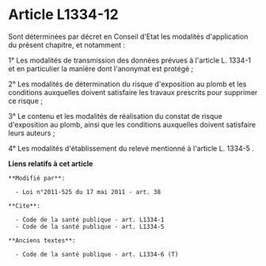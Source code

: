 # Article L1334-12

Sont déterminées par décret en Conseil d'Etat les modalités d'application du présent chapitre, et notamment : 

1° Les modalités de transmission des données prévues à l'article L. 1334-1 et en particulier la manière dont l'anonymat est
protégé ; 

2° Les modalités de détermination du risque d'exposition au plomb et les conditions auxquelles doivent satisfaire les travaux
prescrits pour supprimer ce risque ; 

3° Le contenu et les modalités de réalisation du constat de risque d'exposition au plomb, ainsi que les conditions auxquelles
doivent satisfaire leurs auteurs ; 

4° Les modalités d'établissement du relevé mentionné à l'article L. 1334-5 .

**Liens relatifs à cet article**

	**Modifié par**:

	  - Loi n°2011-525 du 17 mai 2011 - art. 38

	**Cite**:

	  - Code de la santé publique - art. L1334-1
	  - Code de la santé publique - art. L1334-5

	**Anciens textes**:

	  - Code de la santé publique - art. L1334-6 (T)
